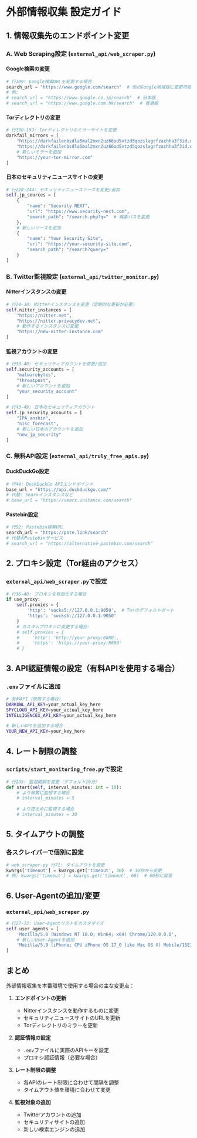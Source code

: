 # 外部情報収集 設定ガイド

## 1. 情報収集先のエンドポイント変更

### A. Web Scraping設定 (`external_api/web_scraper.py`)

#### Google検索の変更
```python
# 行109: Google検索URLを変更する場合
search_url = "https://www.google.com/search"  # 他のGoogle地域版に変更可能
# 例: 
# search_url = "https://www.google.co.jp/search"  # 日本版
# search_url = "https://www.google.com.hk/search"  # 香港版
```

#### Torディレクトリの変更
```python
# 行190-193: Torディレクトリのミラーサイトを変更
darkfail_mirrors = [
    "https://darkfailenbsdla5mal2mxn2uz66od5vtzd5qozslagrfzachha3f3id.onion.ws",
    "https://darkfailenbsdla5mal2mxn2uz66od5vtzd5qozslagrfzachha3f3id.onion.ly",
    # 新しいミラーを追加
    "https://your-tor-mirror.com"
]
```

#### 日本のセキュリティニュースサイトの変更
```python
# 行228-244: セキュリティニュースソースを変更/追加
self.jp_sources = [
    {
        "name": "Security NEXT",
        "url": "https://www.security-next.com",
        "search_path": "/search.php?q="  # 検索パスを変更
    },
    # 新しいソースを追加
    {
        "name": "Your Security Site",
        "url": "https://your-security-site.com",
        "search_path": "/search?query="
    }
]
```

### B. Twitter監視設定 (`external_api/twitter_monitor.py`)

#### Nitterインスタンスの変更
```python
# 行24-30: Nitterインスタンスを変更（定期的な更新が必要）
self.nitter_instances = [
    "https://nitter.net",
    "https://nitter.privacydev.net",
    # 動作するインスタンスに変更
    "https://new-nitter-instance.com"
]
```

#### 監視アカウントの変更
```python
# 行33-40: セキュリティアカウントを変更/追加
self.security_accounts = [
    "malwarebytes",
    "threatpost",
    # 新しいアカウントを追加
    "your_security_account"
]

# 行43-49: 日本のセキュリティアカウント
self.jp_security_accounts = [
    "IPA_anshin",
    "nisc_forecast",
    # 新しい日本のアカウントを追加
    "new_jp_security"
]
```

### C. 無料API設定 (`external_api/truly_free_apis.py`)

#### DuckDuckGo設定
```python
# 行44: DuckDuckGo APIエンドポイント
base_url = "https://api.duckduckgo.com/"
# 代替: Searxインスタンスなど
# base_url = "https://searx.instance.com/search"
```

#### Pastebin設定
```python
# 行92: Pastebin検索URL
search_url = "https://pste.link/search"
# 代替のPastebinサービス
# search_url = "https://alternative-pastebin.com/search"
```

## 2. プロキシ設定（Tor経由のアクセス）

### `external_api/web_scraper.py`で設定
```python
# 行36-40: プロキシを有効化する場合
if use_proxy:
    self.proxies = {
        'http': 'socks5://127.0.0.1:9050',  # Torのデフォルトポート
        'https': 'socks5://127.0.0.1:9050'
    }
    # カスタムプロキシに変更する場合:
    # self.proxies = {
    #     'http': 'http://your-proxy:8080',
    #     'https': 'https://your-proxy:8080'
    # }
```

## 3. API認証情報の設定（有料APIを使用する場合）

### `.env`ファイルに追加
```bash
# 有料API（使用する場合）
DARKOWL_API_KEY=your_actual_key_here
SPYCLOUD_API_KEY=your_actual_key_here
INTELLIGENCEX_API_KEY=your_actual_key_here

# 新しいAPIを追加する場合
YOUR_NEW_API_KEY=your_key_here
```

## 4. レート制限の調整

### `scripts/start_monitoring_free.py`で設定
```python
# 行235: 監視間隔を変更（デフォルト10分）
def start(self, interval_minutes: int = 10):
    # より頻繁に監視する場合
    # interval_minutes = 5
    
    # より控えめに監視する場合
    # interval_minutes = 30
```

## 5. タイムアウトの調整

### 各スクレイパーで個別に設定
```python
# web_scraper.py 行71: タイムアウトを変更
kwargs['timeout'] = kwargs.get('timeout', 30)  # 30秒から変更
# 例: kwargs['timeout'] = kwargs.get('timeout', 60)  # 60秒に延長
```

## 6. User-Agentの追加/変更

### `external_api/web_scraper.py`
```python
# 行27-33: User-Agentリストをカスタマイズ
self.user_agents = [
    'Mozilla/5.0 (Windows NT 10.0; Win64; x64) Chrome/120.0.0.0',
    # 新しいUser-Agentを追加
    'Mozilla/5.0 (iPhone; CPU iPhone OS 17_0 like Mac OS X) Mobile/15E148'
]
```

## まとめ

外部情報収集を本番環境で使用する場合の主な変更点：

1. **エンドポイントの更新**
   - Nitterインスタンスを動作するものに変更
   - セキュリティニュースサイトのURLを更新
   - Torディレクトリのミラーを更新

2. **認証情報の設定**
   - `.env`ファイルに実際のAPIキーを設定
   - プロキシ認証情報（必要な場合）

3. **レート制限の調整**
   - 各APIのレート制限に合わせて間隔を調整
   - タイムアウト値を環境に合わせて変更

4. **監視対象の追加**
   - Twitterアカウントの追加
   - セキュリティサイトの追加
   - 新しい検索エンジンの追加